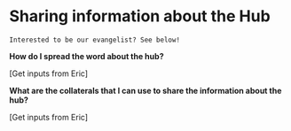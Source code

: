 # Sharing information about the Hub

```{note}
Interested to be our evangelist? See below!

```

**How do I spread the word about the hub?**

[Get inputs from Eric] 


**What are the collaterals that I can use to share the information about the hub?**

[Get inputs from Eric] 



